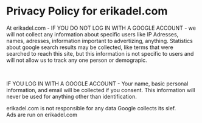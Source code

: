 
<html>
<body>
<h1>Privacy Policy for erikadel.com</h1>
<p>At erikadel.com - IF YOU DO NOT LOG IN WITH A GOOGLE ACCOUNT - we will not collect any information about specific users like IP Adresses, names, adresses, information important to advertizing, anything. Statistics about google search results may be collected, like terms that were searched to reach this site, but this information is not specific to users and will not allow us to track any one person or demograpic.</p>
  <br>
  <p> IF YOU LOG IN WITH A GOOGLE ACCOUNT - Your name, basic personal information, and email will be collected if you consent. This information will never be used for anything other than identification.</p>
  <p>erikadel.com is not responsible for any data Google collects its slef.
    <br>
    Ads are run on erikadel.com</p>
</body>
</html>
